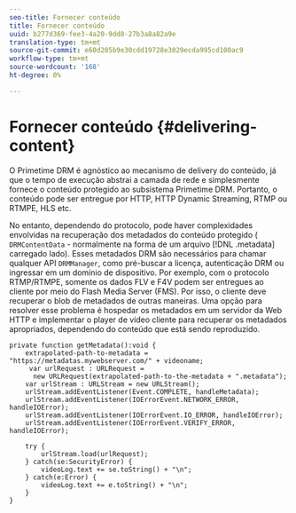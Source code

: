 ```yaml
---
seo-title: Fornecer conteúdo
title: Fornecer conteúdo
uuid: b277d369-fee3-4a20-9dd8-27b3a8a82a9e
translation-type: tm+mt
source-git-commit: e60d285b9e30cdd19728e3029ecda995cd100ac9
workflow-type: tm+mt
source-wordcount: '168'
ht-degree: 0%

---
```



# Fornecer conteúdo {#delivering-content}

O Primetime DRM é agnóstico ao mecanismo de delivery do conteúdo, já que o tempo de execução abstrai a camada de rede e simplesmente fornece o conteúdo protegido ao subsistema Primetime DRM. Portanto, o conteúdo pode ser entregue por HTTP, HTTP Dynamic Streaming, RTMP ou RTMPE, HLS etc.

No entanto, dependendo do protocolo, pode haver complexidades envolvidas na recuperação dos metadados do conteúdo protegido ( `DRMContentData` - normalmente na forma de um arquivo [!DNL .metadata] carregado lado). Esses metadados DRM são necessários para chamar qualquer API `DRMManager`, como pré-buscar a licença, autenticação DRM ou ingressar em um domínio de dispositivo. Por exemplo, com o protocolo RTMP/RTMPE, somente os dados FLV e F4V podem ser entregues ao cliente por meio do Flash Media Server (FMS). Por isso, o cliente deve recuperar o blob de metadados de outras maneiras. Uma opção para resolver esse problema é hospedar os metadados em um servidor da Web HTTP e implementar o player de vídeo cliente para recuperar os metadados apropriados, dependendo do conteúdo que está sendo reproduzido.

```
private function getMetadata():void { 
    extrapolated-path-to-metadata = "https://metadatas.mywebserver.com/" + videoname; 
     var urlRequest : URLRequest =  
      new URLRequest(extrapolated-path-to-the-metadata + ".metadata");  
    var urlStream : URLStream = new URLStream();  
    urlStream.addEventListener(Event.COMPLETE, handleMetadata);  
    urlStream.addEventListener(IOErrorEvent.NETWORK_ERROR, handleIOError);  
    urlStream.addEventListener(IOErrorEvent.IO_ERROR, handleIOError);  
    urlStream.addEventListener(IOErrorEvent.VERIFY_ERROR, handleIOError);  
 
    try { 
        urlStream.load(urlRequest);  
    } catch(se:SecurityError) { 
        videoLog.text += se.toString() + "\n";  
    } catch(e:Error) { 
        videoLog.text += e.toString() + "\n";  
    } 
} 
```

